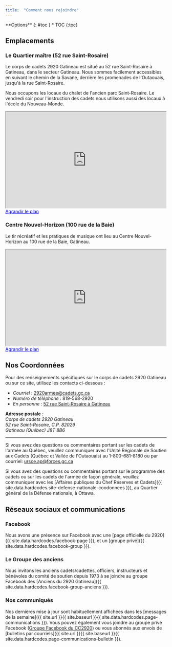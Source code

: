 ```yaml
---
title:  "Comment nous rejoindre"  
---
```

<div class="" markdown="1">
<div class="panel radius" markdown="1">
**Options**
{: #toc }
*  TOC
{:toc}
</div>
</div>



## Emplacements

### Le Quartier maître (52 rue Saint-Rosaire)

Le corps de cadets 2920 Gatineau est situé au 52 rue Saint-Rosaire à Gatineau, dans le secteur Gatineau. Nous sommes facilement accessibles en suivant le chemin de la Savane, derrière les promenades de l'Outaouais, jusqu'à la rue Saint-Rosaire.

Nous occupons les locaux du chalet de l'ancien parc Saint-Rosaire. Le vendredi soir pour l'instruction des cadets nous utilisons aussi des locaux à l'école du Nouveau-Monde.


 <iframe width="500" height="300" src="https://maps.google.ca/maps?f=q&amp;source=s_q&amp;hl=fr&amp;geocode=&amp;q=52+st+rosaire,+Gatineau,+Qu%C3%A9bec&amp;aq=&amp;sll=45.470454,-75.688376&amp;sspn=0.009375,0.022638&amp;vpsrc=0&amp;ie=UTF8&amp;hq=&amp;hnear=52+Rue+Saint+Rosaire,+Gatineau,+Qu%C3%A9bec+J8T+3B3&amp;t=m&amp;z=14&amp;iwloc=A&amp;output=embed" ></iframe>
 <a href="http://maps.google.ca/maps?f=q&amp;source=embed&amp;hl=fr&amp;geocode=&amp;q=52+st+rosaire,+Gatineau,+Qu%C3%A9bec&amp;aq=&amp;sll=45.470454,-75.688376&amp;sspn=0.009375,0.022638&amp;vpsrc=0&amp;ie=UTF8&amp;hq=&amp;hnear=52+Rue+Saint+Rosaire,+Gatineau,+Qu%C3%A9bec+J8T+3B3&amp;t=m&amp;z=14&amp;iwloc=A" style="color:#0000FF;text-align:left">Agrandir le plan</a> 

### Centre Nouvel-Horizon (100 rue de la Baie)

 Le tir récréatif et les pratiques de musique ont lieu au Centre Nouvel-Horizon au 100 rue de la Baie, Gatineau.


 <iframe width="500" height="300" src="https://maps.google.ca/maps?f=q&amp;source=s_q&amp;hl=fr&amp;geocode=&amp;q=100+Rue+de+la+Baie,+Gatineau,+Qu%C3%A9bec&amp;aq=0&amp;sll=45.467475,-75.691509&amp;sspn=0.004688,0.011319&amp;vpsrc=0&amp;ie=UTF8&amp;hq=&amp;hnear=100+Rue+de+la+Baie,+Gatineau,+Qu%C3%A9bec+J8T+3H7&amp;t=m&amp;z=14&amp;ll=45.461384,-75.69572&amp;output=embed"></iframe>
 <a href="http://maps.google.ca/maps?f=q&amp;source=embed&amp;hl=fr&amp;geocode=&amp;q=100+Rue+de+la+Baie,+Gatineau,+Qu%C3%A9bec&amp;aq=0&amp;sll=45.467475,-75.691509&amp;sspn=0.004688,0.011319&amp;vpsrc=0&amp;ie=UTF8&amp;hq=&amp;hnear=100+Rue+de+la+Baie,+Gatineau,+Qu%C3%A9bec+J8T+3H7&amp;t=m&amp;z=14&amp;ll=45.461384,-75.69572" style="color:#0000FF;text-align:left">Agrandir le plan</a>

## Nos Coordonnées

Pour des renseignements spécifiques sur le corps de cadets 2920 Gatineau ou sur ce site, utilisez les contacts ci-dessous :

- *Courriel* : <2920armee@cadets.gc.ca>
- *Numéro de téléphone* : 819-568-2920
- *En personne* : [52 rue Saint-Rosaire à Gatineau](#emplacements)

**Adresse postale** :<br>
*Corps de cadets 2920 Gatineau*<br>
*52 rue Saint-Rosaire, C.P. 82029*<br>
*Gatineau (Québec)  J8T 8B6*<br>

---

Si vous avez des questions ou commentaires portant sur les cadets de l'armée au Québec, veuillez communiquer avec l'Unité Régionale de Soutien aux Cadets (Québec et Vallée de l'Outaouais) au 1-800-681-8180 ou par courriel: <ursce.ap@forces.gc.ca>

Si vous avez des questions ou commentaires portant sur le programme des cadets ou sur les cadets de l'armée de façon générale, veuillez communiquer avec les [Affaires publiques du Chef Réserves et Cadets]({{ site.data.hardcodes.site-defense-nationale-coodonnees }}), au Quartier général de la Défense nationale, à Ottawa.


## Réseaux sociaux et communications

### Facebook
Nous avons une présence sur Facebook avec une [page officielle du 2920]({{ site.data.hardcodes.facebook-page }}), et un [groupe privé]({{ site.data.hardcodes.facebook-group }}).

### Le Groupe des anciens
Nous invitons les anciens cadets/cadettes, officiers, instructeurs et bénévoles du comité de soutien depuis 1973 à se joindre au groupe Facebook des [Anciens du 2920 Gatineau]({{ site.data.hardcodes.facebook-group-anciens }}). 

### Nos communiqués

Nos dernières mise à jour sont habituellement affichées dans les [messages de la semaine]({{ site.url }}{{ site.baseurl }}{{ site.data.hardcodes.page-communications }}). Vous pouvez également vous joindre au groupe privé Facebook (<a href="https://www.facebook.com/groups/cc2920Gatineau" target="_blank">Groupe Facebook du CC2920</a>) ou vous abonnés aux envois de [bulletins par courriels]({{ site.url }}{{ site.baseurl }}{{ site.data.hardcodes.page-communications-bulletin }}).